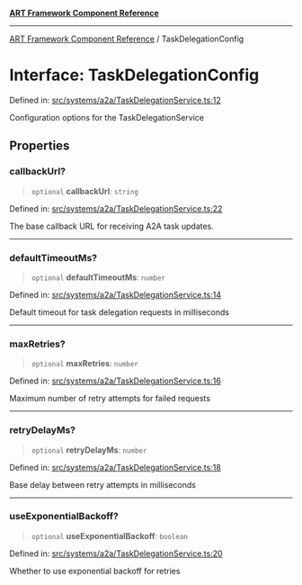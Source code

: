 [**ART Framework Component Reference**](../README.md)

***

[ART Framework Component Reference](../README.md) / TaskDelegationConfig

# Interface: TaskDelegationConfig

Defined in: [src/systems/a2a/TaskDelegationService.ts:12](https://github.com/hashangit/ART/blob/fe46dfaaacd3f198d9540925c3184fcab0f9c813/src/systems/a2a/TaskDelegationService.ts#L12)

Configuration options for the TaskDelegationService

## Properties

### callbackUrl?

> `optional` **callbackUrl**: `string`

Defined in: [src/systems/a2a/TaskDelegationService.ts:22](https://github.com/hashangit/ART/blob/fe46dfaaacd3f198d9540925c3184fcab0f9c813/src/systems/a2a/TaskDelegationService.ts#L22)

The base callback URL for receiving A2A task updates.

***

### defaultTimeoutMs?

> `optional` **defaultTimeoutMs**: `number`

Defined in: [src/systems/a2a/TaskDelegationService.ts:14](https://github.com/hashangit/ART/blob/fe46dfaaacd3f198d9540925c3184fcab0f9c813/src/systems/a2a/TaskDelegationService.ts#L14)

Default timeout for task delegation requests in milliseconds

***

### maxRetries?

> `optional` **maxRetries**: `number`

Defined in: [src/systems/a2a/TaskDelegationService.ts:16](https://github.com/hashangit/ART/blob/fe46dfaaacd3f198d9540925c3184fcab0f9c813/src/systems/a2a/TaskDelegationService.ts#L16)

Maximum number of retry attempts for failed requests

***

### retryDelayMs?

> `optional` **retryDelayMs**: `number`

Defined in: [src/systems/a2a/TaskDelegationService.ts:18](https://github.com/hashangit/ART/blob/fe46dfaaacd3f198d9540925c3184fcab0f9c813/src/systems/a2a/TaskDelegationService.ts#L18)

Base delay between retry attempts in milliseconds

***

### useExponentialBackoff?

> `optional` **useExponentialBackoff**: `boolean`

Defined in: [src/systems/a2a/TaskDelegationService.ts:20](https://github.com/hashangit/ART/blob/fe46dfaaacd3f198d9540925c3184fcab0f9c813/src/systems/a2a/TaskDelegationService.ts#L20)

Whether to use exponential backoff for retries
